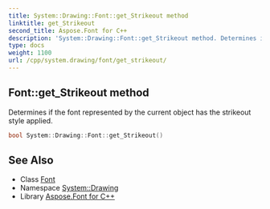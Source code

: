 ```yaml
---
title: System::Drawing::Font::get_Strikeout method
linktitle: get_Strikeout
second_title: Aspose.Font for C++
description: 'System::Drawing::Font::get_Strikeout method. Determines if the font represented by the current object has the strikeout style applied in C++.'
type: docs
weight: 1100
url: /cpp/system.drawing/font/get_strikeout/
---
```

## Font::get_Strikeout method


Determines if the font represented by the current object has the strikeout style applied.

```cpp
bool System::Drawing::Font::get_Strikeout()
```

## See Also

* Class [Font](../)
* Namespace [System::Drawing](../../)
* Library [Aspose.Font for C++](../../../)
